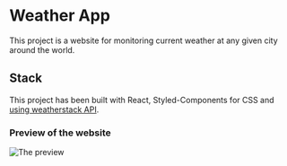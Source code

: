 # Weather App

This project is a website for monitoring current weather at any given city around the world. 

## Stack

This project has been built with React, Styled-Components for CSS and [using weatherstack API](https://weatherstack.com).

### Preview of the website 

![The preview](https://scontent-hel3-1.xx.fbcdn.net/v/t39.30808-6/345034556_942043730447085_5389819105212974278_n.jpg?stp=dst-jpg_p720x720&_nc_cat=109&ccb=1-7&_nc_sid=0debeb&_nc_ohc=IlUpXWmQ3NUAX9HBTWn&_nc_ht=scontent-hel3-1.xx&oh=00_AfBqrsExXz_lOCUZZhRNYgzXsVLtfpK7korYLv1LJYrzGg&oe=645A80AD)


